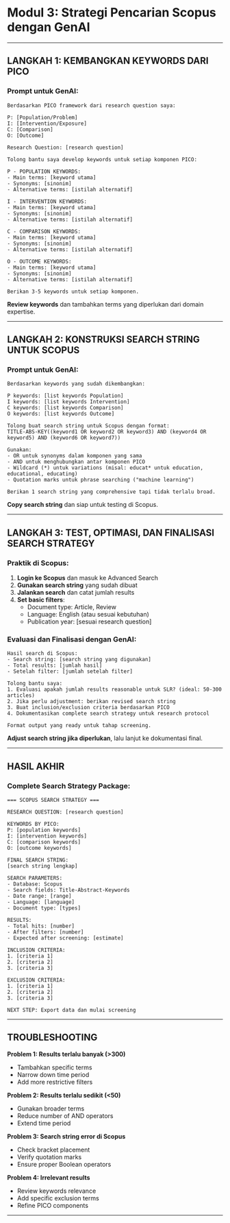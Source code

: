 # Modul 3: Strategi Pencarian Scopus dengan GenAI

---

## **LANGKAH 1: KEMBANGKAN KEYWORDS DARI PICO**

### **Prompt untuk GenAI:**
```
Berdasarkan PICO framework dari research question saya:

P: [Population/Problem]
I: [Intervention/Exposure]
C: [Comparison]
O: [Outcome]

Research Question: [research question]

Tolong bantu saya develop keywords untuk setiap komponen PICO:

P - POPULATION KEYWORDS:
- Main terms: [keyword utama]
- Synonyms: [sinonim]
- Alternative terms: [istilah alternatif]

I - INTERVENTION KEYWORDS:
- Main terms: [keyword utama]
- Synonyms: [sinonim]
- Alternative terms: [istilah alternatif]

C - COMPARISON KEYWORDS:
- Main terms: [keyword utama]
- Synonyms: [sinonim]
- Alternative terms: [istilah alternatif]

O - OUTCOME KEYWORDS:
- Main terms: [keyword utama]
- Synonyms: [sinonim]
- Alternative terms: [istilah alternatif]

Berikan 3-5 keywords untuk setiap komponen.
```

**Review keywords** dan tambahkan terms yang diperlukan dari domain expertise.

---

## **LANGKAH 2: KONSTRUKSI SEARCH STRING UNTUK SCOPUS**

### **Prompt untuk GenAI:**
```
Berdasarkan keywords yang sudah dikembangkan:

P keywords: [list keywords Population]
I keywords: [list keywords Intervention]
C keywords: [list keywords Comparison]
O keywords: [list keywords Outcome]

Tolong buat search string untuk Scopus dengan format:
TITLE-ABS-KEY((keyword1 OR keyword2 OR keyword3) AND (keyword4 OR keyword5) AND (keyword6 OR keyword7))

Gunakan:
- OR untuk synonyms dalam komponen yang sama
- AND untuk menghubungkan antar komponen PICO
- Wildcard (*) untuk variations (misal: educat* untuk education, educational, educating)
- Quotation marks untuk phrase searching ("machine learning")

Berikan 1 search string yang comprehensive tapi tidak terlalu broad.
```

**Copy search string** dan siap untuk testing di Scopus.

---

## **LANGKAH 3: TEST, OPTIMASI, DAN FINALISASI SEARCH STRATEGY**

### **Praktik di Scopus:**
1. **Login ke Scopus** dan masuk ke Advanced Search
2. **Gunakan search string** yang sudah dibuat
3. **Jalankan search** dan catat jumlah results
4. **Set basic filters**:
   - Document type: Article, Review
   - Language: English (atau sesuai kebutuhan)
   - Publication year: [sesuai research question]

### **Evaluasi dan Finalisasi dengan GenAI:**
```
Hasil search di Scopus:
- Search string: [search string yang digunakan]
- Total results: [jumlah hasil]
- Setelah filter: [jumlah setelah filter]

Tolong bantu saya:
1. Evaluasi apakah jumlah results reasonable untuk SLR? (ideal: 50-300 articles)
2. Jika perlu adjustment: berikan revised search string
3. Buat inclusion/exclusion criteria berdasarkan PICO
4. Dokumentasikan complete search strategy untuk research protocol

Format output yang ready untuk tahap screening.
```

**Adjust search string jika diperlukan**, lalu lanjut ke dokumentasi final.

---

## **HASIL AKHIR**

### **Complete Search Strategy Package:**
```
=== SCOPUS SEARCH STRATEGY ===

RESEARCH QUESTION: [research question]

KEYWORDS BY PICO:
P: [population keywords]
I: [intervention keywords]
C: [comparison keywords]
O: [outcome keywords]

FINAL SEARCH STRING:
[search string lengkap]

SEARCH PARAMETERS:
- Database: Scopus
- Search fields: Title-Abstract-Keywords
- Date range: [range]
- Language: [language]
- Document type: [types]

RESULTS:
- Total hits: [number]
- After filters: [number]
- Expected after screening: [estimate]

INCLUSION CRITERIA:
1. [criteria 1]
2. [criteria 2]
3. [criteria 3]

EXCLUSION CRITERIA:
1. [criteria 1]
2. [criteria 2]
3. [criteria 3]

NEXT STEP: Export data dan mulai screening
```

---

## **TROUBLESHOOTING**

**Problem 1: Results terlalu banyak (>300)**
- Tambahkan specific terms
- Narrow down time period
- Add more restrictive filters

**Problem 2: Results terlalu sedikit (<50)**
- Gunakan broader terms
- Reduce number of AND operators
- Extend time period

**Problem 3: Search string error di Scopus**
- Check bracket placement
- Verify quotation marks
- Ensure proper Boolean operators

**Problem 4: Irrelevant results**
- Review keywords relevance
- Add specific exclusion terms
- Refine PICO components

---
